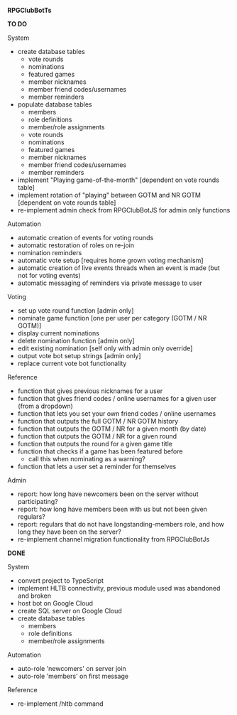 **RPGClubBotTs**

**TO DO**

System
- create database tables
  - vote rounds
  - nominations
  - featured games
  - member nicknames
  - member friend codes/usernames
  - member reminders
- populate database tables
  - members
  - role definitions
  - member/role assignments
  - vote rounds
  - nominations
  - featured games
  - member nicknames
  - member friend codes/usernames
  - member reminders
- implement "Playing game-of-the-month" [dependent on vote rounds table]
- implement rotation of "playing" between GOTM and NR GOTM [dependent on vote rounds table]
- re-implement admin check from RPGClubBotJS for admin only functions

Automation
- automatic creation of events for voting rounds
- automatic restoration of roles on re-join 
- nomination reminders 
- automatic vote setup [requires home grown voting mechanism]
- automatic creation of live events threads when an event is made (but not for voting events)
- automatic messaging of reminders via private message to user

Voting
- set up vote round function [admin only]
- nominate game function [one per user per category (GOTM / NR GOTM)]
- display current nominations
- delete nomination function [admin only]
- edit existing nomination [self only with admin only override]
- output vote bot setup strings [admin only]
- replace current vote bot functionality 

Reference
- function that gives previous nicknames for a user
- function that gives friend codes / online usernames for a given user (from a dropdown)
- function that lets you set your own friend codes / online usernames
- function that outputs the full GOTM / NR GOTM history
- function that outputs the GOTM / NR for a given month (by date)
- function that outputs the GOTM / NR for a given round
- function that outputs the round for a given game title
- function that checks if a game has been featured before
  - call this when nominating as a warning?
- function that lets a user set a reminder for themselves

Admin
- report: how long have newcomers been on the server without participating?
- report: how long have members been with us but not been given regulars?
- report: regulars that do not have longstanding-members role, and how long they have been on the server?
- re-implement channel migration functionality from RPGClubBotJs


**DONE**

System
- convert project to TypeScript
- implement HLTB connectivity, previous module used was abandoned and broken
- host bot on Google Cloud
- create SQL server on Google Cloud
- create database tables
  - members
  - role definitions
  - member/role assignments

Automation
- auto-role 'newcomers' on server join
- auto-role 'members' on first message

Reference
- re-implement /hltb command